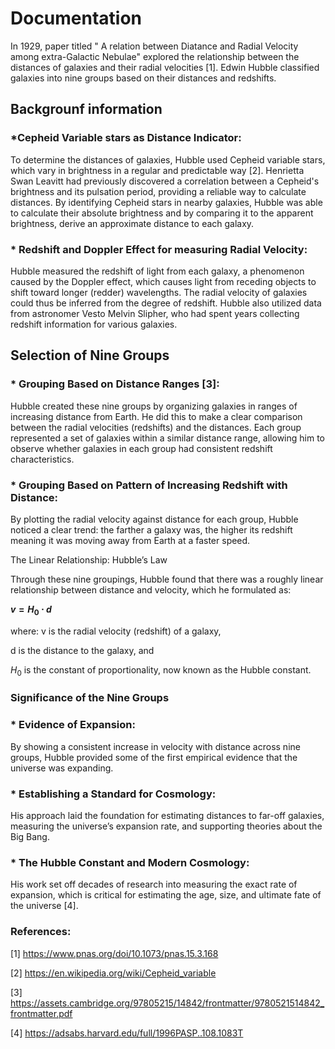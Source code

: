 # Documentation
In 1929, paper titled " A relation between Diatance and Radial Velocity among extra-Galactic Nebulae" explored 
the relationship between the distances of galaxies and their radial velocities [1]. Edwin Hubble classified galaxies
into nine groups based on their distances and redshifts. 

## Backgrounf information
### *Cepheid Variable stars as Distance Indicator: 
To determine the distances of galaxies, Hubble used Cepheid variable stars, which vary in brightness in a regular 
and predictable way [2]. Henrietta Swan Leavitt had previously discovered a correlation between a Cepheid's brightness 
and its pulsation period, providing a reliable way to calculate distances. By identifying Cepheid stars in nearby 
galaxies, Hubble was able to calculate their absolute brightness and by comparing it to the apparent brightness, 
derive an approximate distance to each galaxy.
### * Redshift and Doppler Effect for measuring Radial Velocity: 
Hubble measured the redshift of light from each galaxy, a phenomenon caused by the Doppler effect, which causes 
light from receding objects to shift toward longer (redder) wavelengths. The radial velocity of galaxies could 
thus be inferred from the degree of redshift. Hubble also utilized data from astronomer Vesto Melvin Slipher, 
who had spent years collecting redshift information for various galaxies.

## Selection of Nine Groups
### * Grouping Based on Distance Ranges [3]:
Hubble created these nine groups by organizing galaxies in ranges of increasing distance from Earth. He did 
this to make a clear comparison between the radial velocities (redshifts) and the distances. Each group
represented a set of galaxies within a similar distance range, allowing him to observe whether galaxies in 
each group had consistent redshift characteristics.
### * Grouping Based on Pattern of Increasing Redshift with Distance:
By plotting the radial velocity against distance for each group, Hubble noticed a clear trend: the farther 
a galaxy was, the higher its redshift meaning it was moving away from Earth at a faster speed.

The Linear Relationship: Hubble’s Law

Through these nine groupings, Hubble found that there was a roughly linear relationship between distance 
and velocity, which he formulated as:

**$\displaystyle{v}={H}_{{0}}\cdot{d}$**

where:
v is the radial velocity (redshift) of a galaxy,

d is the distance to the galaxy, and

$\displaystyle{H}_{{0}}$ is the constant of proportionality, now known as the Hubble constant.

### Significance of the Nine Groups
### * Evidence of Expansion:
By showing a consistent increase in velocity with distance across nine groups, Hubble provided 
some of the first empirical evidence that the universe was expanding.

### * Establishing a Standard for Cosmology:
His approach laid the foundation for estimating distances to far-off galaxies, measuring the
universe’s expansion rate, and supporting theories about the Big Bang.

### * The Hubble Constant and Modern Cosmology:
His work set off decades of research into measuring the exact rate of expansion, which is 
critical for estimating the age, size, and ultimate fate of the universe [4].

### References:
[1] https://www.pnas.org/doi/10.1073/pnas.15.3.168

[2] https://en.wikipedia.org/wiki/Cepheid_variable

[3] https://assets.cambridge.org/97805215/14842/frontmatter/9780521514842_frontmatter.pdf

[4] https://adsabs.harvard.edu/full/1996PASP..108.1083T

